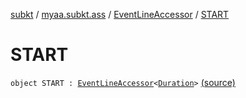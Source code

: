 [subkt](../../index.md) / [myaa.subkt.ass](../index.md) / [EventLineAccessor](index.md) / [START](./-s-t-a-r-t.md)

# START

`object START : `[`EventLineAccessor`](index.md)`<`[`Duration`](https://docs.oracle.com/javase/9/docs/api/java/time/Duration.html)`>` [(source)](https://github.com/Myaamori/SubKt/blob/master/src/main/kotlin/myaa/subkt/ass/parser.kt#L431)